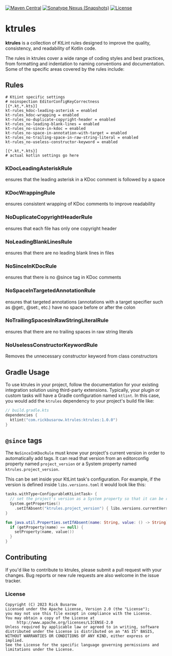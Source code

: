 [![Maven Central](https://img.shields.io/maven-central/v/com.rickbusarow.ktrules/ktrules?style=flat-square)](https://search.maven.org/search?q=com.rickbusarow.ktrules)
[![Sonatype Nexus (Snapshots)](https://img.shields.io/nexus/s/com.rickbusarow.ktrules/ktrules?label=snapshots&server=https%3A%2F%2Foss.sonatype.org&style=flat-square)](https://oss.sonatype.org/#nexus-search;quick~com.rickbusarow.ktrules)
[![License](https://img.shields.io/badge/license-apache2.0-blue?style=flat-square.svg)](https://opensource.org/licenses/Apache-2.0)

# ktrules

**ktrules** is a collection of KtLint rules designed to improve the quality, consistency, and
readability of Kotlin code.

The rules in ktrules cover a wide range of coding styles and best practices, from formatting and
indentation to naming conventions and documentation. Some of the specific areas covered by the rules
include:

## Rules

<!--docusync editorconfig-sample-->

```editorconfig
# KtLint specific settings
# noinspection EditorConfigKeyCorrectness
[{*.kt,*.kts}]
kt-rules_kdoc-leading-asterisk = enabled
kt-rules_kdoc-wrapping = enabled
kt-rules_no-duplicate-copyright-header = enabled
kt-rules_no-leading-blank-lines = enabled
kt-rules_no-since-in-kdoc = enabled
kt-rules_no-space-in-annotation-with-target = enabled
kt-rules_no-trailing-space-in-raw-string-literal = enabled
kt-rules_no-useless-constructor-keyword = enabled

[{*.kt,*.kts}]
# actual kotlin settings go here
```

<!--/docusync-->

### KDocLeadingAsteriskRule

ensures that the leading asterisk in a KDoc comment is followed by a space

### KDocWrappingRule

ensures consistent wrapping of KDoc comments to improve readability

### NoDuplicateCopyrightHeaderRule

ensures that each file has only one copyright header

### NoLeadingBlankLinesRule

ensures that there are no leading blank lines in files

### NoSinceInKDocRule

ensures that there is no @since tag in KDoc comments

### NoSpaceInTargetedAnnotationRule

ensures that targeted annotations (annotations with a target specifier such as @get:, @set:, etc.) have
no space before or after the colon

### NoTrailingSpacesInRawStringLiteralRule

ensures that there are no trailing spaces in raw string literals

### NoUselessConstructorKeywordRule

Removes the unnecessary constructor keyword from class constructors

## Gradle Usage

To use ktrules in your project, follow the documentation for your existing integration solution using
third-party extensions. Typically, your plugin or custom tasks will have a Gradle configuration
named `ktlint`. In this case, you would add the `ktrules` dependency to your project's build file like:

<!--docusync maven-artifact:1-->

```kotlin
// build.gradle.kts
dependencies {
  ktlint("com.rickbusarow.ktrules:ktrules:1.0.0")
}
```

<!--/docusync-->

## `@since` tags

The `NoSinceInKDocRule` must know your project's current version in order to automatically add tags. It
can read that version from an editorconfig property named `project_version` or a System property
named `ktrules.project_version`.

This can be set inside your KtLint task's configuration. For example, if the version is defined
inside `libs.versions.toml` it would look like this:

```kotlin
tasks.withType<ConfigurableKtLintTask> {
  // set the project's version as a System property so that it can be read by NoSinceInKDocRule
  System.getProperties()
    .setIfAbsent("ktrules.project_version") { libs.versions.currentVersion.get() }
}

fun java.util.Properties.setIfAbsent(name: String, value: () -> String) {
  if (getProperty(name) == null) {
    setProperty(name, value())
  }
}
```

## Contributing

If you'd like to contribute to ktrules, please submit a pull request with your changes. Bug reports or
new rule requests are also welcome in the issue tracker.

### License

```text
Copyright (C) 2023 Rick Busarow
Licensed under the Apache License, Version 2.0 (the "License");
you may not use this file except in compliance with the License.
You may obtain a copy of the License at
     http://www.apache.org/licenses/LICENSE-2.0
Unless required by applicable law or agreed to in writing, software
distributed under the License is distributed on an "AS IS" BASIS,
WITHOUT WARRANTIES OR CONDITIONS OF ANY KIND, either express or implied.
See the License for the specific language governing permissions and
limitations under the License.
```
